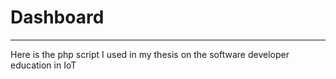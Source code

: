 # Dashboard
-----------

Here is the php script I used in my thesis on the software developer education in IoT
